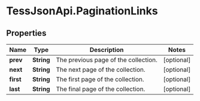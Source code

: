 # TessJsonApi.PaginationLinks

## Properties
Name | Type | Description | Notes
------------ | ------------- | ------------- | -------------
**prev** | **String** | The previous page of the collection. | [optional] 
**next** | **String** | The next page of the collection. | [optional] 
**first** | **String** | The first page of the collection. | [optional] 
**last** | **String** | The final page of the collection. | [optional] 


